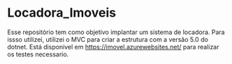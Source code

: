 # Locadora_Imoveis
Esse repositório tem como objetivo implantar um sistema de locadora. Para issso utilizei, utilizei o MVC para criar a estrutura com a versão 5.0 do dotnet.
Está disponivel em https://imovel.azurewebsites.net/ para realizar os testes necessario. 
